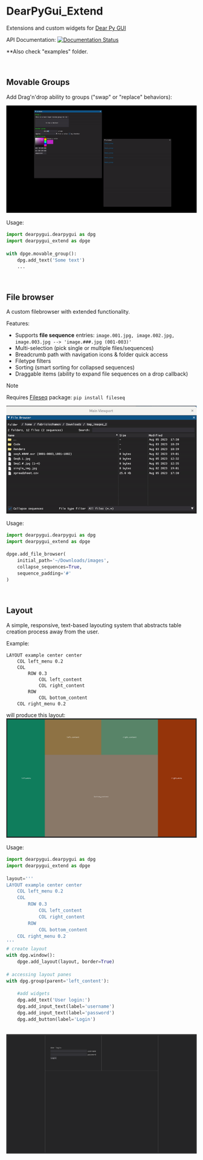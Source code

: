 # DearPyGui_Extend
Extensions and custom widgets for [Dear Py GUI](http://github.com/hoffstadt/DearPyGui)

API Documentation: [![Documentation Status](https://readthedocs.org/projects/dearpygui-extend/badge/?version=latest)](https://dearpygui-extend.readthedocs.io/en/latest/?badge=latest) 

**Also check "examples" folder.

</br>

## Movable Groups
Add Drag'n'drop ability to groups ("swap" or "replace" behaviors):

![](./resources/movable_groups.gif)

Usage:
```py
import dearpygui.dearpygui as dpg
import dearpygui_extend as dpge

with dpge.movable_group():
	dpg.add_text('Some text')
	...
```

</br>

## File browser
A custom filebrowser with extended functionality.

Features:

* Supports **file sequence** entries:
	`image.001.jpg, image.002.jpg, image.003.jpg --> 'image.###.jpg (001-003)'`
* Multi-selection (pick single or multiple files/sequences)
* Breadcrumb path with navigation icons & folder quick access
* Filetype filters
* Sorting (smart sorting for collapsed sequences)
* Draggable items (ability to expand file sequences on a drop callback)

> [!NOTE]
> Requires [Fileseq](https://pypi.org/project/Fileseq/) package: `pip install fileseq`

![](./resources/fileseq_browser.gif)

Usage:
```py
import dearpygui.dearpygui as dpg
import dearpygui_extend as dpge

dpge.add_file_browser(
	initial_path='~/Downloads/images', 
	collapse_sequences=True, 
	sequence_padding='#'
)
```
</br>

## Layout
A simple, responsive, text-based layouting system that abstracts table creation process away from the user. 

Example:
```
LAYOUT example center center
    COL left_menu 0.2
    COL
        ROW 0.3
            COL left_content
            COL right_content
        ROW
            COL bottom_content
    COL right_menu 0.2
```
will produce this layout:
![](./resources/layout.png)

Usage:
```py
import dearpygui.dearpygui as dpg
import dearpygui_extend as dpge

layout='''
LAYOUT example center center
	COL left_menu 0.2
	COL
		ROW 0.3
			COL left_content
			COL right_content
		ROW
			COL bottom_content
	COL right_menu 0.2
'''
# create layout
with dpg.window():
	dpge.add_layout(layout, border=True)

# accessing layout panes
with dpg.group(parent='left_content'):

	#add widgets
	dpg.add_text('User login:')
	dpg.add_input_text(label='username')
	dpg.add_input_text(label='password')
	dpg.add_button(label='Login')
	
```
![](./resources/layout_with_content.png)